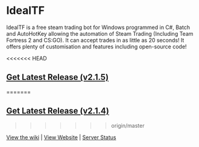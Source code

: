 IdealTF
===============

IdealTF is a free steam trading bot for Windows programmed in C#, Batch and AutoHotKey allowing the automation of Steam Trading (Including Team Fortress 2 and CS:GO). It can accept trades in as little as 20 seconds! It offers plenty of customisation and features including open-source code!

<<<<<<< HEAD
## [Get Latest Release (v2.1.5)](https://github.com/Opticulex/OpticTradeBot/releases/v2.1.5)

=======
## [Get Latest Release (v2.1.4)](https://github.com/Opticulex/OpticTradeBot/releases/)
>>>>>>> origin/master

[View the wiki](https://github.com/Opticulex/IdealTF/wiki) | [View Website](https://idealtf.neocities.org/) | [Server Status](https://idealtf.statuskit.com/)
